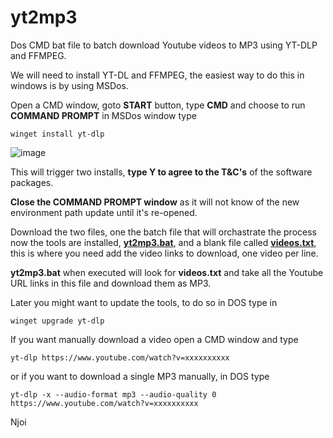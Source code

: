# yt2mp3
Dos CMD bat file to batch download Youtube videos to MP3 using YT-DLP and FFMPEG.

We will need to install YT-DL and FFMPEG, the easiest way to do this in windows is by using MSDos.

Open a CMD window, goto **START** button, type **CMD** and choose to run **COMMAND PROMPT** in MSDos window type

`winget install yt-dlp`

![image](https://github.com/user-attachments/assets/86bd0734-2da1-4b11-a094-0b60605f22b4)

This will trigger two installs, **type Y to agree to the T&C's** of the software packages.

**Close the COMMAND PROMPT window** as it will not know of the new environment path update until it's re-opened.

Download the two files, one the batch file that will orchastrate the process now the tools are installed, **[yt2mp3.bat](https://github.com/xuan69/yt2mp3/blob/main/yt2mp3/yt2mp3.bat)**, and a blank file called **[videos.txt](https://github.com/xuan69/yt2mp3/blob/main/yt2mp3/videos.txt)**, this is where you need add the video links to download, one video per line.

**yt2mp3.bat** when executed will look for **videos.txt** and take all the Youtube URL links in this file and download them as MP3.

Later you might want to update the tools, to do so in DOS type in

`winget upgrade yt-dlp`

If you want manually download a video open a CMD window and type

`yt-dlp https://www.youtube.com/watch?v=xxxxxxxxxx`

or if you want to download a single MP3 manually, in DOS type

`yt-dlp -x --audio-format mp3 --audio-quality 0 https://www.youtube.com/watch?v=xxxxxxxxxx`

Njoi





